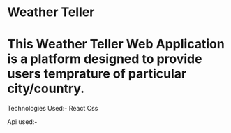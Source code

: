 # Weather Teller

# This Weather Teller Web Application is a platform designed to provide users temprature of particular city/country.

Technologies Used:-
React
Css

Api used:-
